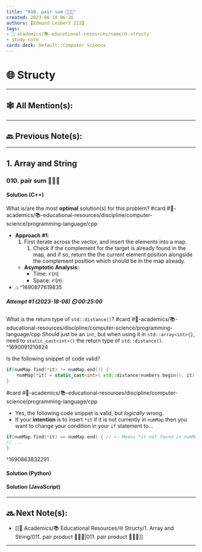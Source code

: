 ```yaml
---
title: "010. pair sum 👨🏽‍💻"
created: 2023-08-18 06:26
authors: [Edmund Leibert III]
tags: 
- 🔴-academics/📚-educational-resources/name/🌐-structy
- study-note
cards-deck: Default::Computer Science
---
```


#  🌐 Structy

---

## 🕸️ All Mention(s): 

---

## 🔙 Previous Note(s):

---

## 1. Array and String

### **010. pair sum 👨🏽‍💻**

#### Solution (C++)

What is/are the most **optimal** solution(s) for this problem?
#card  #🔴-academics/📚-educational-resources/discipline/computer-science/programming-language/cpp
- **Approach #1**:
	1. First iterate across the vector, and insert the elements into a map. 
		1. Check if the complement for the target is already found in the map, and if so, return the the current element position alongside the complement position which should be in the map already.
	- **Asymptotic Analysis:**
		- Time: $\mathcal{O}(n)$
		- Space: $\mathcal{O}(n)$
- ⌂
^1690877619835

##### **Attempt #1 (2023-18-08) ⏲️ 00:25:00**

What is the return type of `std::distance()`? 
#card  #🔴-academics/📚-educational-resources/discipline/computer-science/programming-language/cpp
Should just be an `int`, but when using it in `std::array<int>{}`, need to `static_cast<int>()` the return type of `std::distance()`.
^1690091210824

Is the following snippet of code valid? 
```cpp
if(numMap.find(*it) != numMap.end()) {
	numMap[*it] = static_cast<int>( std::distance(numbers.begin(), it) );
}
```

#card  #🔴-academics/📚-educational-resources/discipline/computer-science/programming-language/cpp
- Yes, the following code snippet is valid, but *logically* wrong.
- If your **intention** is to insert `*it` if it is not currently in `numMap` then you want to change your condition in your `if` statement to…
```cpp
if(numMap.find(*it) == numMap.end) { // <- Means *it not found in numMap
// ...
}
```
^1690863832291

#### Solution (Python)

#### Solution (JavaScript)

---

## 🔜 Next Note(s):
- [[🔴 Academics/📚 Educational Resources/🌐 Structy/1. Array and String/011. pair product 👨🏽‍💻|011. pair product 👨🏽‍💻]]

---
